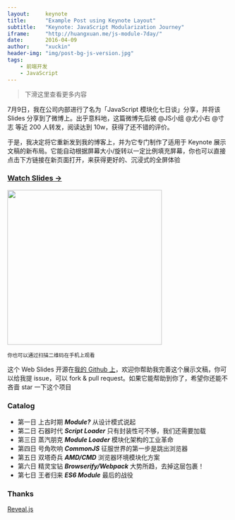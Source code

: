 ```yaml
---
layout:     keynote
title:      "Example Post using Keynote Layout"
subtitle:   "Keynote: JavaScript Modularization Journey"
iframe:     "http://huangxuan.me/js-module-7day/"
date:       2016-04-09
author:     "xuckin"
header-img: "img/post-bg-js-version.jpg"
tags:
    - 前端开发
    - JavaScript
---
```



> 下滑这里查看更多内容

7月9日，我在公司内部进行了名为「JavaScript 模块化七日谈」分享，并将该 Slides 分享到了微博上。出乎意料地，这篇微博先后被 @JS小组 @尤小右 @寸志 等近 200 人转发，阅读达到 10w，获得了还不错的评价。

于是，我决定将它重新发到我的博客上，并为它专门制作了适用于 Keynote 展示文稿的新布局。它能自动根据屏幕大小/旋转以一定比例填充屏幕，你也可以直接点击下方链接在新页面打开，来获得更好的、沉浸式的全屏体验


### [Watch Slides →](http://huangxuan.me/js-module-7day)

<img src="http://huangxuan.me/js-module-7day/attach/qrcode.png" width="350" height="350"/>

<small class="img-hint">你也可以通过扫描二维码在手机上观看</small>


这个 Web Slides 开源在[我的 Github 上](https://github.com/Huxpro/js-module-7day)，欢迎你帮助我完善这个展示文稿，你可以给我提 issue，可以 fork & pull request。如果它能帮助到你了，希望你还能不吝啬 star 一下这个项目


### Catalog

- 第一日 上古时期 ***Module?*** 从设计模式说起
- 第二日 石器时代 ***Script Loader*** 只有封装性可不够，我们还需要加载
- 第三日 蒸汽朋克 ***Module Loader*** 模块化架构的工业革命
- 第四日 号角吹响 ***CommonJS*** 征服世界的第一步是跳出浏览器
- 第五日 双塔奇兵 ***AMD/CMD*** 浏览器环境模块化方案
- 第六日 精灵宝钻 ***Browserify/Webpack*** 大势所趋，去掉这层包裹！
- 第七日 王者归来 ***ES6 Module*** 最后的战役

### Thanks

[Reveal.js](http://lab.hakim.se/reveal-js)
